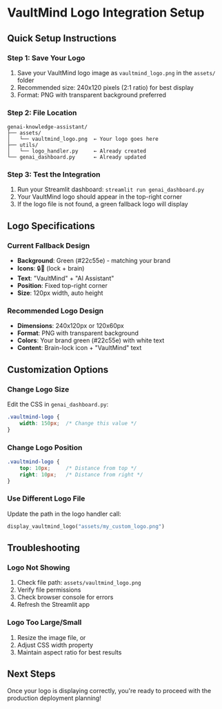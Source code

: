 # VaultMind Logo Integration Setup

## Quick Setup Instructions

### Step 1: Save Your Logo
1. Save your VaultMind logo image as `vaultmind_logo.png` in the `assets/` folder
2. Recommended size: 240x120 pixels (2:1 ratio) for best display
3. Format: PNG with transparent background preferred

### Step 2: File Location
```
genai-knowledge-assistant/
├── assets/
│   └── vaultmind_logo.png  ← Your logo goes here
├── utils/
│   └── logo_handler.py     ← Already created
└── genai_dashboard.py      ← Already updated
```

### Step 3: Test the Integration
1. Run your Streamlit dashboard: `streamlit run genai_dashboard.py`
2. Your VaultMind logo should appear in the top-right corner
3. If the logo file is not found, a green fallback logo will display

## Logo Specifications

### Current Fallback Design
- **Background**: Green (#22c55e) - matching your brand
- **Icons**: 🔒🧠 (lock + brain)
- **Text**: "VaultMind" + "AI Assistant"
- **Position**: Fixed top-right corner
- **Size**: 120px width, auto height

### Recommended Logo Design
- **Dimensions**: 240x120px or 120x60px
- **Format**: PNG with transparent background
- **Colors**: Your brand green (#22c55e) with white text
- **Content**: Brain-lock icon + "VaultMind" text

## Customization Options

### Change Logo Size
Edit the CSS in `genai_dashboard.py`:
```css
.vaultmind-logo {
    width: 150px;  /* Change this value */
}
```

### Change Logo Position
```css
.vaultmind-logo {
    top: 10px;     /* Distance from top */
    right: 10px;   /* Distance from right */
}
```

### Use Different Logo File
Update the path in the logo handler call:
```python
display_vaultmind_logo("assets/my_custom_logo.png")
```

## Troubleshooting

### Logo Not Showing
1. Check file path: `assets/vaultmind_logo.png`
2. Verify file permissions
3. Check browser console for errors
4. Refresh the Streamlit app

### Logo Too Large/Small
1. Resize the image file, or
2. Adjust CSS width property
3. Maintain aspect ratio for best results

## Next Steps
Once your logo is displaying correctly, you're ready to proceed with the production deployment planning!
